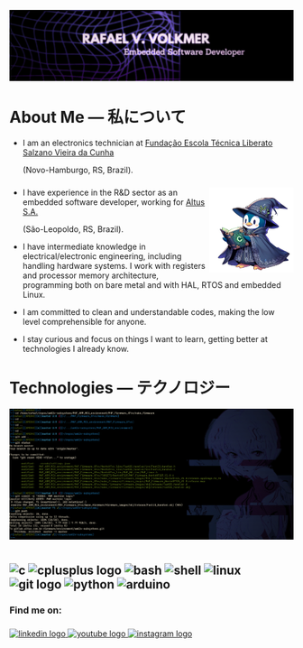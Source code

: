 ![Alt Text](https://github.com/RafaelVVolkmer/RafaelVVolkmer/blob/main/RafaelVVolkmer_Banner.png)

# About Me — 私について
- I am an electronics technician at [Fundação Escola Técnica Liberato Salzano Vieira da Cunha](https://www.liberato.com.br)
  
  (Novo-Hamburgo, RS, Brazil).
  ###

<img align="right" height="150" src="https://github.com/RafaelVVolkmer/RafaelVVolkmer/blob/main/PENGUIM_1%20(1).png"  />

- I have experience in the R&D sector as an embedded software developer, working for [Altus S.A.](https://www.altus.com.br)
  
  (São-Leopoldo, RS, Brazil).
  
- I have intermediate knowledge in electrical/electronic engineering, including handling hardware systems. I work with registers and processor memory architecture, programming both on bare metal and with HAL, RTOS and embedded Linux.
  
- I am committed to clean and understandable codes, making the low level comprehensible for anyone.

- I stay curious and focus on things I want to learn, getting better at technologies I already know.

###
# Technologies — テクノロジー

![Alt Text](https://github.com/RafaelVVolkmer/RafaelVVolkmer/blob/main/image.png)
#
###
## <img src="https://cdn.jsdelivr.net/gh/devicons/devicon@latest/icons/c/c-plain.svg" height="40" alt="c"/> <img src="https://cdn.jsdelivr.net/gh/devicons/devicon@latest/icons/cplusplus/cplusplus-plain.svg" height="40" alt="cplusplus logo"/> <img src="https://cdn.jsdelivr.net/gh/devicons/devicon@latest/icons/bash/bash-original.svg" alt="bash" height="40"/> <img src="https://cdn.jsdelivr.net/gh/devicons/devicon@latest/icons/powershell/powershell-plain.svg" alt="shell" height="40"/> <img src="https://cdn.jsdelivr.net/gh/devicons/devicon@latest/icons/linux/linux-plain.svg" height="40" alt="linux"/> <img src="https://cdn.jsdelivr.net/gh/devicons/devicon/icons/git/git-original.svg" height="40" alt="git logo"/> <img src="https://cdn.jsdelivr.net/gh/devicons/devicon@latest/icons/python/python-plain.svg" alt="python" height="40"/> <img src="https://cdn.jsdelivr.net/gh/devicons/devicon@latest/icons/arduino/arduino-original.svg" alt="arduino" height="40"/>
###

### Find me on:

###

<div align="left">
  <a href="https://linkedin.com/in/rafaelvvolkmer" target="_blank">
    <img src="https://img.shields.io/static/v1?message=LinkedIn&logo=linkedin&label=&color=0077B5&logoColor=white&labelColor=&style=for-the-badge" height="35" alt="linkedin logo"  />
  </a>
  <a href="https://www.youtube.com/@Zadocsons/videos" target="_blank">
    <img src="https://img.shields.io/static/v1?message=Youtube&logo=youtube&label=&color=FF0000&logoColor=white&labelColor=&style=for-the-badge" height="35" alt="youtube logo"  />
  </a>
  <a href="https://instagram.com/rafael.volkmer_" target="_blank">
    <img src="https://img.shields.io/static/v1?message=Instagram&logo=instagram&label=&color=E4405F&logoColor=white&labelColor=&style=for-the-badge" height="35" alt="instagram logo"  />
  </a>
</div>

###


